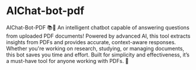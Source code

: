 # AIChat-bot-pdf
AIChat-Bot-PDF 📚🤖
An intelligent chatbot capable of answering questions from uploaded PDF documents! Powered by advanced AI, this tool extracts insights from PDFs and provides accurate, context-aware responses. Whether you're working on research, studying, or managing documents, this bot saves you time and effort. Built for simplicity and effectiveness, it’s a must-have tool for anyone working with PDFs. 🚀

